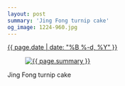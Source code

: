 ```yaml
---
layout: post
summary: 'Jing Fong turnip cake'
og_image: 1224-960.jpg
---
```


<p>
 <time>
  <a href="/1224">
   {{ page.date | date: "%B %-d, %Y" }}
  </a>
 </time>
 <a href="/1224">
  <figure data-taken="10/11/2020">
   <img alt="{{ page.summary }}" sizes="(min-width: 700px) 50vw, calc(100vw - 2rem)" src="{{ site.assets_url }}/1224-480.jpg" srcset="{{ site.assets_url }}/1224-240.jpg 240w, {{ site.assets_url }}/1224-480.jpg 480w, {{ site.assets_url }}/1224-720.jpg 720w, {{ site.assets_url }}/1224-960.jpg 960w"/>
  </figure>
 </a>
 <span>
  Jing Fong turnip cake
 </span>
</p>
